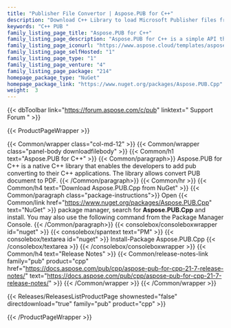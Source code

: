 ```yaml
---
title: "Publisher File Convertor | Aspose.PUB for C++"
description: "Download C++ Library to load Microsoft Publisher files from any C++ program for conversion to PDF format. "
keywords: "C++ PUB "
family_listing_page_title: "Aspose.PUB for C++"
family_listing_page_description: "Aspose.PUB for C++ is a simple API that allows to read & convert Microsoft Publisher® (PUB) files to PDF format programmatically in your C++ Apps. It also provides easy to understand interfaces to edit metadata of PUB files."
family_listing_page_iconurl: "https://www.aspose.cloud/templates/aspose/App_Themes/V3/images/pub/272x272/aspose_pub-for-cpp.png"
family_listing_page_selfHosted: "1"
family_listing_page_type: "1"
family_listing_page_venture: "4"
family_listing_page_package: "214"
homepage_package_type: "NuGet"
homepage_package_link: "https://www.nuget.org/packages/Aspose.PUB.Cpp"
weight:  3
---
```


{{< dbToolbar link="https://forum.aspose.com/c/pub" linktext=" Support Forum " >}}


{{< ProductPageWrapper >}}

<!-- ProductPageContent-->
{{< Common/wrapper class="col-md-12" >}}
{{< Common/wrapper class="panel-body downloadfilebody" >}}
{{< Common/h1 text="Aspose.PUB for C++" >}}
{{< Common/paragraph>}}
Aspose.PUB for C++ is a native C++ library that enables the developers to add pub converting to their C++ applications. The library allows convert PUB document to PDF.
{{< /Common/paragraph>}}
{{< Common/hr >}}
{{< Common/h4 text="Download Aspose.PUB.Cpp from NuGet"  >}}
{{< Common/paragraph class="package-instructions">}}
Open {{< Common/link href="https://www.nuget.org/packages/Aspose.PUB.Cpp" text="NuGet"  >}} package manager, search for <b>Aspose.PUB.Cpp</b> and install. You may also use the following command from the Package Manager Console.
 {{< /Common/paragraph>}}
{{< consolebox/consoleboxwrapper id="nuget" >}}
       {{< consolebox/spantext text="PM" >}}
       {{< consolebox/textarea id="nuget" >}} Install-Package Aspose.PUB.Cpp {{< /consolebox/textarea >}}
{{< /consolebox/consoleboxwrapper >}}
{{< Common/h4 text="Release Notes"  >}}
{{< Common/release-notes-link family="pub" product="cpp" href="https://docs.aspose.com/pub/cpp/aspose-pub-for-cpp-21-7-release-notes/" text="https://docs.aspose.com/pub/cpp/aspose-pub-for-cpp-21-7-release-notes/"  >}}
{{< /Common/wrapper >}}
{{< /Common/wrapper >}}

<!-- /ProductPageContent-->



<!-- ReleasesListProductPage-->
   {{< Releases/ReleasesListProductPage shownested="false"  directdownload="true" family="pub" product="cpp" >}}
<!-- /ReleasesListProductPage-->

{{< /ProductPageWrapper >}}


